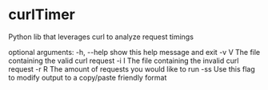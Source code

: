 # curlTimer
Python lib that leverages curl to analyze request timings

optional arguments:
  -h, --help  show this help message and exit
  -v V        The file containing the valid curl request 
  -i I        The file containing the invalid curl request 
  -r R        The amount of requests you would like to run 
  -ss         Use this flag to modify output to a copy/paste friendly format 
